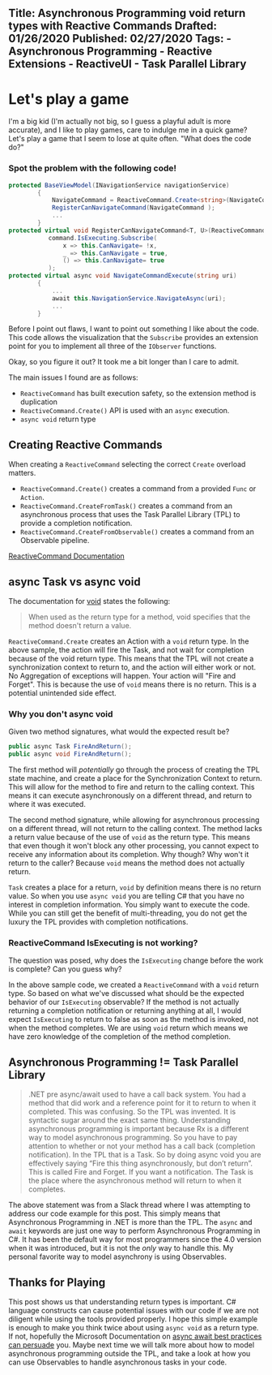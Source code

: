 Title: Asynchronous Programming void return types with Reactive Commands
Drafted: 01/26/2020
Published: 02/27/2020
Tags:
    - Asynchronous Programming
    - Reactive Extensions
    - ReactiveUI
    - Task Parallel Library
---

# Let's play a game

I'm a big kid (I'm actually not big, so I guess a playful adult is more accurate), and I like to play games, care to indulge me in a quick game?  Let's play a game that I seem to lose at quite often.  "What does the code do?"

### Spot the problem with the following code!

```csharp
protected BaseViewModel(INavigationService navigationService)
        { 
            NavigateCommand = ReactiveCommand.Create<string>(NavigateCommandExecute);
            RegisterCanNavigateCommand(NavigateCommand );
            ...
        }
protected virtual void RegisterCanNavigateCommand<T, U>(ReactiveCommand<T, U> command) =>
           command.IsExecuting.Subscribe(
               x => this.CanNavigate= !x,
               _ => this.CanNavigate = true,
               () => this.CanNavigate= true
           );
protected virtual async void NavigateCommandExecute(string uri)
        {
            ...
            await this.NavigationService.NavigateAsync(uri);
            ...
        }
```

Before I point out flaws, I want to point out something I like about the code.  This code allows the visualization that the `Subscribe` provides an extension point for you to implement all three of the `IObserver` functions.

Okay, so you figure it out?  It took me a bit longer than I care to admit.

The main issues I found are as follows:

- `ReactiveCommand` has built execution safety, so the extension method is duplication
- `ReactiveCommand.Create()` API is used with an `async` execution.
- `async void` return type

## Creating Reactive Commands

When creating a `ReactiveCommand` selecting the correct `Create` overload matters.

- `ReactiveCommand.Create()` creates a command from a provided `Func` or `Action`.
- `ReactiveCommand.CreateFromTask()` creates a command from an asynchronous process that uses the Task Parallel Library (TPL) to provide a completion notification.
- `ReactiveCommand.CreateFromObservable()` creates a command from an Observable pipeline.

[ReactiveCommand Documentation](https://reactiveui.net/docs/handbook/commands)


## async Task vs async void

The documentation for 
[void](https://docs.microsoft.com/en-us/dotnet/csharp/language-reference/keywords/void) states the following:

> When used as the return type for a method, void specifies that the method doesn't return a value.

`ReactiveCommand.Create` creates an Action with a `void` return type.  In the above sample, the action will fire the Task, and not wait for completion because of the void return type.  This means that the TPL will not create a synchronization context to return to, and the action will either work or not.  No Aggregation of exceptions will happen.  Your action will "Fire and Forget".  This is because the use of `void` means there is no return.  This is a potential unintended side effect.

### Why you don't async void

Given two method signatures, what would the expected result be?

```csharp
public async Task FireAndReturn();
public async void FireAndReturn();
```

The first method will *potentially* go through the process of creating the TPL state machine, and create a place for the Synchronization Context to return.  This will allow for the method to fire and return to the calling context.  This means it can execute asynchronously on a different thread, and return to where it was executed.

The second method signature, while allowing for asynchronous processing on a different thread, will not return to the calling context.  The method lacks a return value because of the use of `void` as the return type.  This means that even though it won't block any other processing, you cannot expect to receive any information about its completion.  Why though? Why won't it return to the caller? Because `void` means the method does not actually return.

`Task` creates a place for a return, `void` by definition means there is no return value.  So when you use `async void` you are telling C# that you have no interest in completion information.  You simply want to execute the code.  While you can still get the benefit of multi-threading, you do not get the luxury the TPL provides with completion notifications.

### ReactiveCommand IsExecuting is not working?

The question was posed, why does the `IsExecuting` change before the work is complete?  Can you guess why?

In the above sample code, we created a `ReactiveCommand` with a `void` return type.  So based on what we've discussed what should be the expected behavior of our `IsExecuting` observable?  If the method is not actually returning a completion notification or returning anything at all, I would expect `IsExecuting` to return to false as soon as the method is invoked, not when the method completes.  We are using `void` return which means we have zero knowledge of the completion of the method completion.


## Asynchronous Programming != Task Parallel Library


> .NET pre async/await used to have a call back system.  You had a method that did work and a reference point for it to return to when it completed.  This was confusing.  So the TPL was invented.  It is syntactic sugar around the exact same thing.
Understanding asynchronous programming is important because Rx is a different way to model asynchronous programming.  So you have to pay attention to whether or not your method has a call back (completion notification).
In the TPL that is a Task.  So by doing async void you are effectively saying “Fire this thing asynchronously, but don’t return”.  This is called Fire and Forget.  If you want a notification.  The Task is the place where the asynchronous method will return to when it completes.

The above statement was from a Slack thread where I was attempting to address our code example for this post.  This simply means that Asynchronous Programming in .NET is more than the TPL.  The `async` and `await` keywords are just one way to perform Asynchronous Programming in C#.  It has been the default way for most programmers since the 4.0 version when it was introduced, but it is not the *only* way to handle this.  My personal favorite way to model asynchrony is using Observables.


## Thanks for Playing

This post shows us that understanding return types is important. C# language constructs can cause potential issues with our code if we are not diligent while using the tools provided properly.  I hope this simple example is enough to make you think twice about using `async void` as a return type.  If not, hopefully the Microsoft Documentation on [async await best practices can persuade](https://docs.microsoft.com/en-us/archive/msdn-magazine/2013/march/async-await-best-practices-in-asynchronous-programming) you.  Maybe next time we will talk more about how to model asynchronous programming outside the TPL, and take a look at how you can use Observables to handle asynchronous tasks in your code.